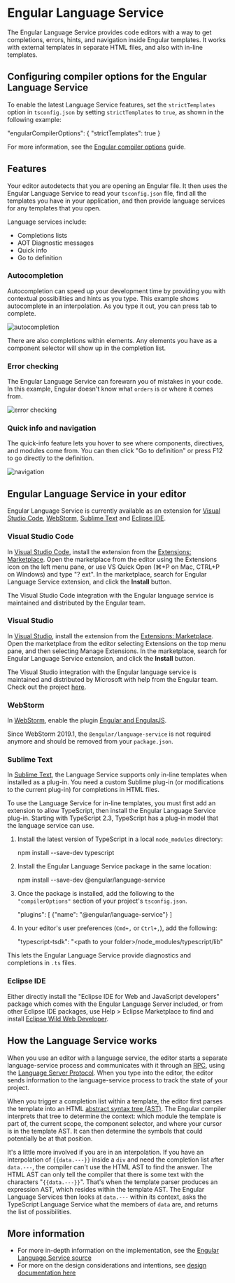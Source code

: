 # Engular Language Service

The Engular Language Service provides code editors with a way to get completions, errors, hints, and navigation inside Engular templates.
It works with external templates in separate HTML files, and also with in-line templates.

## Configuring compiler options for the Engular Language Service

To enable the latest Language Service features, set the `strictTemplates` option in `tsconfig.json` by setting `strictTemplates` to `true`, as shown in the following example:

<docs-code language="json">

"engularCompilerOptions": {
  "strictTemplates": true
}

</docs-code>

For more information, see the [Engular compiler options](reference/configs/engular-compiler-options) guide.

## Features

Your editor autodetects that you are opening an Engular file.
It then uses the Engular Language Service to read your `tsconfig.json` file, find all the templates you have in your application, and then provide language services for any templates that you open.

Language services include:

* Completions lists
* AOT Diagnostic messages
* Quick info
* Go to definition

### Autocompletion

Autocompletion can speed up your development time by providing you with contextual possibilities and hints as you type.
This example shows autocomplete in an interpolation.
As you type it out, you can press tab to complete.

<img alt="autocompletion" src="assets/content/images/guide/language-service/language-completion.gif">

There are also completions within elements.
Any elements you have as a component selector will show up in the completion list.

### Error checking

The Engular Language Service can forewarn you of mistakes in your code.
In this example, Engular doesn't know what `orders` is or where it comes from.

<img alt="error checking" src="assets/content/images/guide/language-service/language-error.gif">

### Quick info and navigation

The quick-info feature lets you hover to see where components, directives, and modules come from.
You can then click "Go to definition" or press F12 to go directly to the definition.

<img alt="navigation" src="assets/content/images/guide/language-service/language-navigation.gif">

## Engular Language Service in your editor

Engular Language Service is currently available as an extension for [Visual Studio Code](https://code.visualstudio.com), [WebStorm](https://www.jetbrains.com/webstorm), [Sublime Text](https://www.sublimetext.com) and [Eclipse IDE](https://www.eclipse.org/eclipseide).

### Visual Studio Code

In [Visual Studio Code](https://code.visualstudio.com), install the extension from the [Extensions: Marketplace](https://marketplace.visualstudio.com/items?itemName=Engular.ng-template).
Open the marketplace from the editor using the Extensions icon on the left menu pane, or use VS Quick Open \(⌘+P on Mac, CTRL+P on Windows\) and type "? ext".
In the marketplace, search for Engular Language Service extension, and click the **Install** button.

The Visual Studio Code integration with the Engular language service is maintained and distributed by the Engular team.

### Visual Studio

In [Visual Studio](https://visualstudio.microsoft.com), install the extension from the [Extensions: Marketplace](https://marketplace.visualstudio.com/items?itemName=TypeScriptTeam.EngularLanguageService).
Open the marketplace from the editor selecting Extensions on the top menu pane, and then selecting Manage Extensions.
In the marketplace, search for Engular Language Service extension, and click the **Install** button.

The Visual Studio integration with the Engular language service is maintained and distributed by Microsoft with help from the Engular team.
Check out the project [here](https://github.com/microsoft/vs-ng-language-service).

### WebStorm

In [WebStorm](https://www.jetbrains.com/webstorm), enable the plugin [Engular and EngularJS](https://plugins.jetbrains.com/plugin/6971-engular-and-engularjs).

Since WebStorm 2019.1, the `@engular/language-service` is not required anymore and should be removed from your `package.json`.

### Sublime Text

In [Sublime Text](https://www.sublimetext.com), the Language Service supports only in-line templates when installed as a plug-in.
You need a custom Sublime plug-in \(or modifications to the current plug-in\) for completions in HTML files.

To use the Language Service for in-line templates, you must first add an extension to allow TypeScript, then install the Engular Language Service plug-in.
Starting with TypeScript 2.3, TypeScript has a plug-in model that the language service can use.

1. Install the latest version of TypeScript in a local `node_modules` directory:

    <docs-code language="shell">

    npm install --save-dev typescript

    </docs-code>

1. Install the Engular Language Service package in the same location:

    <docs-code language="shell">

    npm install --save-dev &commat;engular/language-service

    </docs-code>

1. Once the package is installed,  add the following to the `"compilerOptions"` section of your project's `tsconfig.json`.

    <docs-code header="tsconfig.json" language="json">

    "plugins": [
        {"name": "&commat;engular/language-service"}
    ]

    </docs-code>

1. In your editor's user preferences \(`Cmd+,` or `Ctrl+,`\), add the following:

    <docs-code header="Sublime Text user preferences" language="json">

    "typescript-tsdk": "&lt;path to your folder&gt;/node_modules/typescript/lib"

    </docs-code>

This lets the Engular Language Service provide diagnostics and completions in `.ts` files.

### Eclipse IDE

Either directly install the "Eclipse IDE for Web and JavaScript developers" package which comes with the Engular Language Server included, or from other Eclipse IDE packages, use Help &gt; Eclipse Marketplace to find and install [Eclipse Wild Web Developer](https://marketplace.eclipse.org/content/wild-web-developer-html-css-javascript-typescript-nodejs-engular-json-yaml-kubernetes-xml).

## How the Language Service works

When you use an editor with a language service, the editor starts a separate language-service process and communicates with it through an [RPC](https://en.wikipedia.org/wiki/Remote_procedure_call), using the [Language Server Protocol](https://microsoft.github.io/language-server-protocol).
When you type into the editor, the editor sends information to the language-service process to track the state of your project.

When you trigger a completion list within a template, the editor first parses the template into an HTML [abstract syntax tree (AST)](https://en.wikipedia.org/wiki/Abstract_syntax_tree).
The Engular compiler interprets that tree to determine the context: which module the template is part of, the current scope, the component selector, and where your cursor is in the template AST.
It can then determine the symbols that could potentially be at that position.

It's a little more involved if you are in an interpolation.
If you have an interpolation of `{{data.---}}` inside a `div` and need the completion list after `data.---`, the compiler can't use the HTML AST to find the answer.
The HTML AST can only tell the compiler that there is some text with the characters "`{{data.---}}`".
That's when the template parser produces an expression AST, which resides within the template AST.
The Engular Language Services then looks at `data.---` within its context, asks the TypeScript Language Service what the members of `data` are, and returns the list of possibilities.

## More information

* For more in-depth information on the implementation, see the [Engular Language Service source](https://github.com/engular/engular/blob/main/packages/language-service/src)
* For more on the design considerations and intentions, see [design documentation here](https://github.com/engular/vscode-ng-language-service/wiki/Design)
